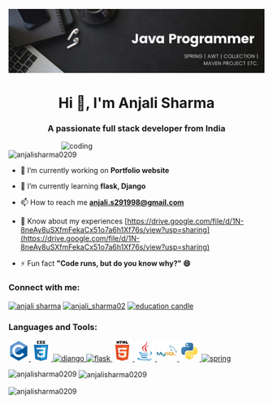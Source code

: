 ![logo](https://github.com/anjalisharma0209/anjalisharma0209/blob/main/dp.jpeg)

<h1 align="center">Hi 👋, I'm Anjali Sharma</h1>
<h3 align="center">A passionate full stack developer from India</h3>

<img align='right' alt='coding' width='400' src='https://media.giphy.com/media/rsUGLKwgSvSxmq1VrZ/giphy.gif'>

<p align="left"> <img src="https://komarev.com/ghpvc/?username=anjalisharma0209&label=Profile%20views&color=0e75b6&style=flat" alt="anjalisharma0209" /> </p>

- 🔭 I’m currently working on **Portfolio website**

- 🌱 I’m currently learning **flask, Django**

- 📫 How to reach me **anjali.s291998@gmail.com**

- 📄 Know about my experiences [https://drive.google.com/file/d/1N-8neAy8uSXfmFekaCx51o7a6h1Xf76s/view?usp=sharing](https://drive.google.com/file/d/1N-8neAy8uSXfmFekaCx51o7a6h1Xf76s/view?usp=sharing)

- ⚡ Fun fact **"Code runs, but do you know why?" 😄**

<h3 align="left">Connect with me:</h3>
<p align="left">
<a href="https://linkedin.com/in/anjali sharma" target="blank"><img align="center" src="https://raw.githubusercontent.com/rahuldkjain/github-profile-readme-generator/master/src/images/icons/Social/linked-in-alt.svg" alt="anjali sharma" height="30" width="40" /></a>
<a href="https://instagram.com/anjali_sharma02" target="blank"><img align="center" src="https://raw.githubusercontent.com/rahuldkjain/github-profile-readme-generator/master/src/images/icons/Social/instagram.svg" alt="anjali_sharma02" height="30" width="40" /></a>
<a href="https://www.youtube.com/c/education candle" target="blank"><img align="center" src="https://raw.githubusercontent.com/rahuldkjain/github-profile-readme-generator/master/src/images/icons/Social/youtube.svg" alt="education candle" height="30" width="40" /></a>
</p>

<h3 align="left">Languages and Tools:</h3>
<p align="left"> <a href="https://www.cprogramming.com/" target="_blank" rel="noreferrer"> <img src="https://raw.githubusercontent.com/devicons/devicon/master/icons/c/c-original.svg" alt="c" width="40" height="40"/> </a> <a href="https://www.w3schools.com/css/" target="_blank" rel="noreferrer"> <img src="https://raw.githubusercontent.com/devicons/devicon/master/icons/css3/css3-original-wordmark.svg" alt="css3" width="40" height="40"/> </a> <a href="https://www.djangoproject.com/" target="_blank" rel="noreferrer"> <img src="https://cdn.worldvectorlogo.com/logos/django.svg" alt="django" width="40" height="40"/> </a> <a href="https://flask.palletsprojects.com/" target="_blank" rel="noreferrer"> <img src="https://www.vectorlogo.zone/logos/pocoo_flask/pocoo_flask-icon.svg" alt="flask" width="40" height="40"/> </a> <a href="https://www.w3.org/html/" target="_blank" rel="noreferrer"> <img src="https://raw.githubusercontent.com/devicons/devicon/master/icons/html5/html5-original-wordmark.svg" alt="html5" width="40" height="40"/> </a> <a href="https://www.java.com" target="_blank" rel="noreferrer"> <img src="https://raw.githubusercontent.com/devicons/devicon/master/icons/java/java-original.svg" alt="java" width="40" height="40"/> </a> <a href="https://www.mysql.com/" target="_blank" rel="noreferrer"> <img src="https://raw.githubusercontent.com/devicons/devicon/master/icons/mysql/mysql-original-wordmark.svg" alt="mysql" width="40" height="40"/> </a> <a href="https://www.python.org" target="_blank" rel="noreferrer"> <img src="https://raw.githubusercontent.com/devicons/devicon/master/icons/python/python-original.svg" alt="python" width="40" height="40"/> </a> <a href="https://spring.io/" target="_blank" rel="noreferrer"> <img src="https://www.vectorlogo.zone/logos/springio/springio-icon.svg" alt="spring" width="40" height="40"/> </a> </p>

<p><img align="left" src="https://github-readme-stats.vercel.app/api/top-langs?username=anjalisharma0209&show_icons=true&locale=en&layout=compact" alt="anjalisharma0209" /></p>

<p>&nbsp;<img align="center" src="https://github-readme-stats.vercel.app/api?username=anjalisharma0209&show_icons=true&locale=en" alt="anjalisharma0209" /></p>

<p><img align="center" src="https://github-readme-streak-stats.herokuapp.com/?user=anjalisharma0209&" alt="anjalisharma0209" /></p>
